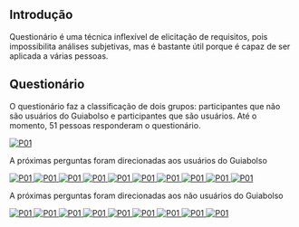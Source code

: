## Introdução

Questionário é uma técnica inflexível de elicitação de requisitos, pois impossibilita análises subjetivas, mas é bastante útil porque é capaz de ser aplicada a várias pessoas.

## Questionário

O questionário faz a classificação de dois grupos: participantes que não são usuários do Guiabolso e participantes que são usuários. Até o momento, 51 pessoas responderam o questionário.

[ ![P01](./../img/pergunta_1.png) ](./../img/pergunta_1.png)

A próximas perguntas foram direcionadas aos usuários do Guiabolso

[ ![P01](./../img/pergunta_2.png) ](./../img/pergunta_2.png)
[ ![P01](./../img/pergunta_3.png) ](./../img/pergunta_3.png)
[ ![P01](./../img/pergunta_4.png) ](./../img/pergunta_4.png)
[ ![P01](./../img/pergunta_5.png) ](./../img/pergunta_5.png)
[ ![P01](./../img/pergunta_6.png) ](./../img/pergunta_6.png)
[ ![P01](./../img/pergunta_7.png) ](./../img/pergunta_7.png)
[ ![P01](./../img/pergunta_8.png) ](./../img/pergunta_8.png)
[ ![P01](./../img/pergunta_9.png) ](./../img/pergunta_9.png)
[ ![P01](./../img/pergunta_10.png) ](./../img/pergunta_10.png)
[ ![P01](./../img/pergunta_11.png) ](./../img/pergunta_11.png)

A próximas perguntas foram direcionadas aos não usuários do Guiabolso

[ ![P01](./../img/pergunta_12.png) ](./../img/pergunta_12.png)
[ ![P01](./../img/pergunta_13.png) ](./../img/pergunta_13.png)
[ ![P01](./../img/pergunta_14.png) ](./../img/pergunta_14.png)
[ ![P01](./../img/pergunta_15.png) ](./../img/pergunta_15.png)
[ ![P01](./../img/pergunta_16.png) ](./../img/pergunta_16.png)
[ ![P01](./../img/pergunta_17.png) ](./../img/pergunta_17.png)
[ ![P01](./../img/pergunta_18.png) ](./../img/pergunta_18.png)
[ ![P01](./../img/pergunta_19.png) ](./../img/pergunta_19.png)
[ ![P01](./../img/pergunta_20.png) ](./../img/pergunta_20.png)
